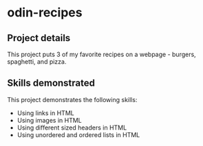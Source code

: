 # odin-recipes

## Project details

This project puts 3 of my favorite recipes on a webpage - burgers, spaghetti, and pizza.

## Skills demonstrated

This project demonstrates the following skills:
- Using links in HTML
- Using images in HTML
- Using different sized headers in HTML
- Using unordered and ordered lists in HTML